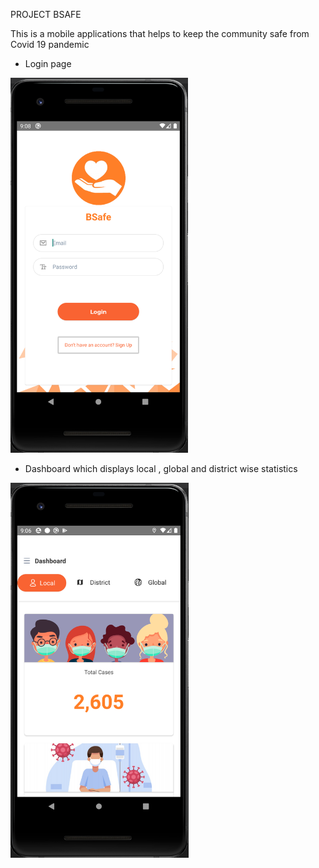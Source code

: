 PROJECT BSAFE

This is a mobile applications that helps to keep the community safe from Covid 19 pandemic

- Login page

<img height="600" src="https://github.com/Geesa-Vihara/BSafe/blob/master/assets/Capture2.PNG" />
<br>

- Dashboard which displays local , global and district wise statistics

<img height="600" src="https://github.com/Geesa-Vihara/BSafe/blob/master/assets/Capture1.PNG" />
<br>

